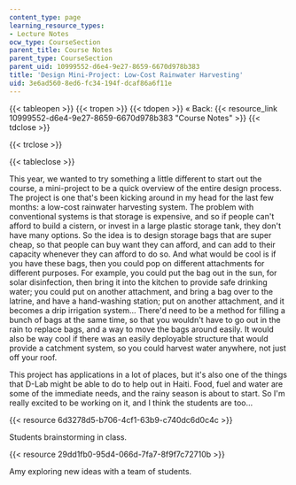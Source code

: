 ```yaml
---
content_type: page
learning_resource_types:
- Lecture Notes
ocw_type: CourseSection
parent_title: Course Notes
parent_type: CourseSection
parent_uid: 10999552-d6e4-9e27-8659-6670d978b383
title: 'Design Mini-Project: Low-Cost Rainwater Harvesting'
uid: 3e6ad560-8ed6-fc34-194f-dcaf86a6f11e
---
```


{{< tableopen >}}
{{< tropen >}}
{{< tdopen >}}
« Back: {{< resource_link 10999552-d6e4-9e27-8659-6670d978b383 "Course Notes" >}}
{{< tdclose >}}

{{< trclose >}}

{{< tableclose >}}

This year, we wanted to try something a little different to start out the course, a mini-project to be a quick overview of the entire design process. The project is one that's been kicking around in my head for the last few months: a low-cost rainwater harvesting system. The problem with conventional systems is that storage is expensive, and so if people can't afford to build a cistern, or invest in a large plastic storage tank, they don't have many options. So the idea is to design storage bags that are super cheap, so that people can buy want they can afford, and can add to their capacity whenever they can afford to do so. And what would be cool is if you have these bags, then you could pop on different attachments for different purposes. For example, you could put the bag out in the sun, for solar disinfection, then bring it into the kitchen to provide safe drinking water; you could put on another attachment, and bring a bag over to the latrine, and have a hand-washing station; put on another attachment, and it becomes a drip irrigation system… There'd need to be a method for filling a bunch of bags at the same time, so that you wouldn't have to go out in the rain to replace bags, and a way to move the bags around easily. It would also be way cool if there was an easily deployable structure that would provide a catchment system, so you could harvest water anywhere, not just off your roof.

This project has applications in a lot of places, but it's also one of the things that D-Lab might be able to do to help out in Haiti. Food, fuel and water are some of the immediate needs, and the rainy season is about to start. So I'm really excited to be working on it, and I think the students are too…

{{< resource 6d3278d5-b706-4cf1-63b9-c740dc6d0c4c >}}

Students brainstorming in class.

{{< resource 29dd1fb0-95d4-066d-7fa7-8f9f7c72710b >}}

Amy exploring new ideas with a team of students.